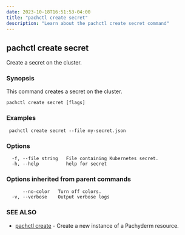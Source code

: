 ```yaml
---
date: 2023-10-18T16:51:53-04:00
title: "pachctl create secret"
description: "Learn about the pachctl create secret command"
---
```


## pachctl create secret

Create a secret on the cluster.

### Synopsis

This command creates a secret on the cluster.

```
pachctl create secret [flags]
```

### Examples

```
 pachctl create secret --file my-secret.json
```

### Options

```
  -f, --file string   File containing Kubernetes secret.
  -h, --help          help for secret
```

### Options inherited from parent commands

```
      --no-color   Turn off colors.
  -v, --verbose    Output verbose logs
```

### SEE ALSO

* [pachctl create](../pachctl_create)	 - Create a new instance of a Pachyderm resource.

